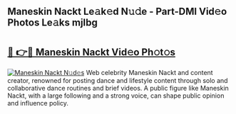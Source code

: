 ## Maneskin Nackt Le𝚊k𝚎d N𝚞𝚍e - Part-DMl Vid𝚎o Photos Le𝚊ks mjIbg

# <h2><a href="http://fb0c19c.evod.top/?m=Maneskin+Nackt">🔗 👉🔴 Maneskin Nackt Vid𝚎o Ph𝚘t𝚘s</a></h2>

[![Maneskin Nackt N𝚞d𝚎s](https://i.imgur.com/8V9OHl7.gif)](http://fb0c19c.evod.top/?m=Maneskin+Nackt)
Web celebrity Maneskin Nackt and content creator, renowned for posting dance and lifestyle content through solo and collaborative dance routines and brief videos. A public figure like Maneskin Nackt, with a large following and a strong voice, can shape public opinion and influence policy. 
